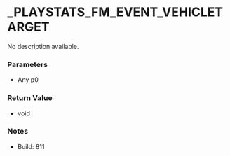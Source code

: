 # _PLAYSTATS_FM_EVENT_VEHICLETARGET

No description available.

### Parameters
* Any p0

### Return Value
* void

### Notes
* Build: 811

